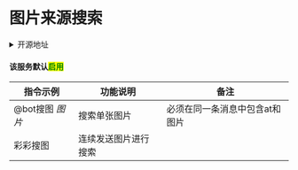 # 图片来源搜索

<details>

<summary>开源地址</summary>

[https://github.com/Tsuk1ko/cq-picsearcher-bot](https://github.com/Tsuk1ko/cq-picsearcher-bot)

</details>

#### 该服务默认<mark style="color:green;">启用</mark>

| 指令示例        | 功能说明       | 备注               |
| ----------- | ---------- | ---------------- |
| @bot搜图 _图片_ | 搜索单张图片     | 必须在同一条消息中包含at和图片 |
| 彩彩搜图        | 连续发送图片进行搜索 |                  |

